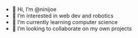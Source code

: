 - 👋 Hi, I’m @ninijoe
- 👀 I’m interested in web dev and robotics
- 🌱 I’m currently learning computer science
- 💞️ I’m looking to collaborate on my own projects


<!---
ninijoe/ninijoe is a ✨ special ✨ repository because its `README.md` (this file) appears on your GitHub profile.
You can click the Preview link to take a look at your changes.
--->
